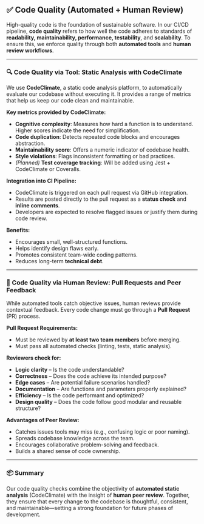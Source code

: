 ## ✅ Code Quality (Automated + Human Review)

High-quality code is the foundation of sustainable software. In our CI/CD pipeline, **code quality** refers to how well the code adheres to standards of **readability, maintainability, performance, testability**, and **scalability**. To ensure this, we enforce quality through both **automated tools** and **human review workflows**.

---

### 🔍 Code Quality via Tool: Static Analysis with CodeClimate

We use **CodeClimate**, a static code analysis platform, to automatically evaluate our codebase without executing it. It provides a range of metrics that help us keep our code clean and maintainable.

**Key metrics provided by CodeClimate:**
- **Cognitive complexity**: Measures how hard a function is to understand. Higher scores indicate the need for simplification.
- **Code duplication**: Detects repeated code blocks and encourages abstraction.
- **Maintainability score**: Offers a numeric indicator of codebase health.
- **Style violations**: Flags inconsistent formatting or bad practices.
- *(Planned)* **Test coverage tracking**: Will be added using Jest + CodeClimate or Coveralls.

**Integration into CI Pipeline:**
- CodeClimate is triggered on each pull request via GitHub integration.
- Results are posted directly to the pull request as a **status check** and **inline comments**.
- Developers are expected to resolve flagged issues or justify them during code review.

**Benefits:**
- Encourages small, well-structured functions.
- Helps identify design flaws early.
- Promotes consistent team-wide coding patterns.
- Reduces long-term **technical debt**.

---

### 👀 Code Quality via Human Review: Pull Requests and Peer Feedback

While automated tools catch objective issues, human reviews provide contextual feedback. Every code change must go through a **Pull Request** (PR) process.

**Pull Request Requirements:**
- Must be reviewed by **at least two team members** before merging.
- Must pass all automated checks (linting, tests, static analysis).

**Reviewers check for:**
- **Logic clarity** – Is the code understandable?
- **Correctness** – Does the code achieve its intended purpose?
- **Edge cases** – Are potential failure scenarios handled?
- **Documentation** – Are functions and parameters properly explained?
- **Efficiency** – Is the code performant and optimized?
- **Design quality** – Does the code follow good modular and reusable structure?

**Advantages of Peer Review:**
- Catches issues tools may miss (e.g., confusing logic or poor naming).
- Spreads codebase knowledge across the team.
- Encourages collaborative problem-solving and feedback.
- Builds a shared sense of code ownership.

---

### 📦 Summary

Our code quality checks combine the objectivity of **automated static analysis** (CodeClimate) with the insight of **human peer review**. Together, they ensure that every change to the codebase is thoughtful, consistent, and maintainable—setting a strong foundation for future phases of development.
